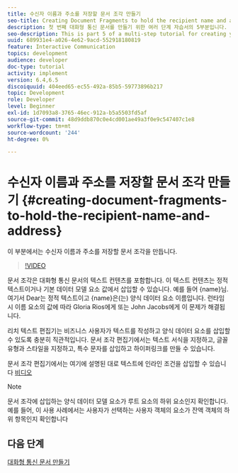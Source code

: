 ```yaml
---
title: 수신자 이름과 주소를 저장할 문서 조각 만들기
seo-title: Creating Document Fragments to hold the recipient name and address
description: 첫 번째 대화형 통신 문서를 만들기 위한 여러 단계 자습서의 5부분입니다. 이 부분에서는 수신자 이름과 주소를 저장할 문서 조각을 만듭니다.
seo-description: This is part 5 of a multi-step tutorial for creating your first interactive communications document. In this part, we will create document fragment to hold the recipient name and address.
uuid: 689931e4-a026-4e62-9acd-552918180819
feature: Interactive Communication
topics: development
audience: developer
doc-type: tutorial
activity: implement
version: 6.4,6.5
discoiquuid: 404eed65-ec55-492a-85b5-59773896b217
topic: Development
role: Developer
level: Beginner
exl-id: 1d7093a8-3765-46ec-912a-b5a5503fd5af
source-git-commit: 48d9ddb870c0e4cd001ae49a3f0e9c547407c1e8
workflow-type: tm+mt
source-wordcount: '244'
ht-degree: 0%

---
```


# 수신자 이름과 주소를 저장할 문서 조각 만들기 {#creating-document-fragments-to-hold-the-recipient-name-and-address}

이 부분에서는 수신자 이름과 주소를 저장할 문서 조각을 만듭니다.

>[!VIDEO](https://video.tv.adobe.com/v/22350?quality=12&learn=on)

문서 조각은 대화형 통신 문서의 텍스트 컨텐츠를 포함합니다. 이 텍스트 컨텐츠는 정적 텍스트이거나 기본 데이터 모델 요소 값에서 삽입할 수 있습니다. 예를 들어 {name}님. 여기서 Dear는 정적 텍스트이고 {name}은(는) 양식 데이터 요소 이름입니다. 런타임 시 이름 요소의 값에 따라 Gloria Rios에게 또는 John Jacobs에게 이 문제가 해결됩니다.

리치 텍스트 편집기는 비즈니스 사용자가 텍스트를 작성하고 양식 데이터 요소를 삽입할 수 있도록 충분히 직관적입니다. 문서 조각 편집기에서는 텍스트 서식을 지정하고, 글꼴 유형과 스타일을 지정하고, 특수 문자를 삽입하고 하이퍼링크를 만들 수 있습니다.

문서 조각 편집기에서는 여기에 설명된 대로 텍스트에 인라인 조건을 삽입할 수 있습니다 [비디오](https://helpx.adobe.com/experience-manager/kt/forms/using/editing-improvements-correspondence-mgmt-feature-video-use.html)

>[!NOTE]
>
>문서 조각에 삽입하는 양식 데이터 모델 요소가 루트 요소의 하위 요소인지 확인합니다. 예를 들어, 이 사용 사례에서는 사용자가 선택하는 사용자 객체의 요소가 잔액 객체의 하위 항목인지 확인합니다

## 다음 단계

[대화형 통신 문서 만들기](./partsix.md)